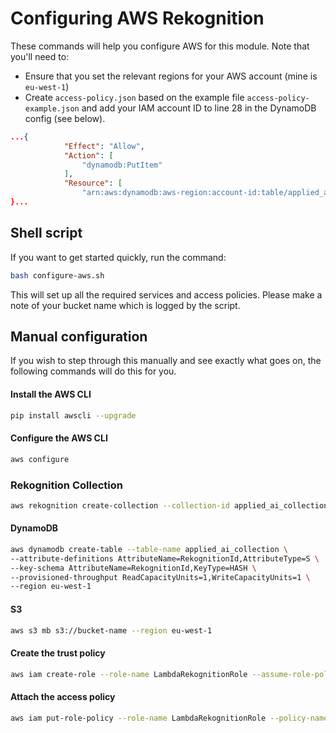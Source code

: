 # Configuring AWS Rekognition

These commands will help you configure AWS for this module.  Note that you'll need to:
 
 * Ensure that you set the relevant regions for your AWS account (mine is `eu-west-1`) 
 * Create `access-policy.json` based on the example file `access-policy-example.json` and add your IAM account 
 ID to line 28 in the DynamoDB config (see below).
 
```json
...{
            "Effect": "Allow",
            "Action": [
                "dynamodb:PutItem"
            ],
            "Resource": [
                "arn:aws:dynamodb:aws-region:account-id:table/applied_ai_collection"
}...               
``` 


## Shell script
If you want to get started quickly, run the command:

```bash
bash configure-aws.sh
```

This will set up all the required services and access policies.  Please make a note of your bucket name which is logged
by the script.



## Manual configuration
If you wish to step through this manually and see exactly what goes on, the following commands will do this for you.

#### Install the AWS CLI
```bash
pip install awscli --upgrade
```

#### Configure the AWS CLI
```bash
aws configure
```

### Rekognition Collection
```bash
aws rekognition create-collection --collection-id applied_ai_collection --region eu-west-1
```

#### DynamoDB
```bash
aws dynamodb create-table --table-name applied_ai_collection \
--attribute-definitions AttributeName=RekognitionId,AttributeType=S \
--key-schema AttributeName=RekognitionId,KeyType=HASH \
--provisioned-throughput ReadCapacityUnits=1,WriteCapacityUnits=1 \
--region eu-west-1
```

#### S3

```bash
aws s3 mb s3://bucket-name --region eu-west-1
```

#### Create the trust policy
```bash
aws iam create-role --role-name LambdaRekognitionRole --assume-role-policy-document file://trust-policy.json

```

#### Attach the access policy
```bash
aws iam put-role-policy --role-name LambdaRekognitionRole --policy-name LambdaPermissions --policy-document file://access-policy.json
```